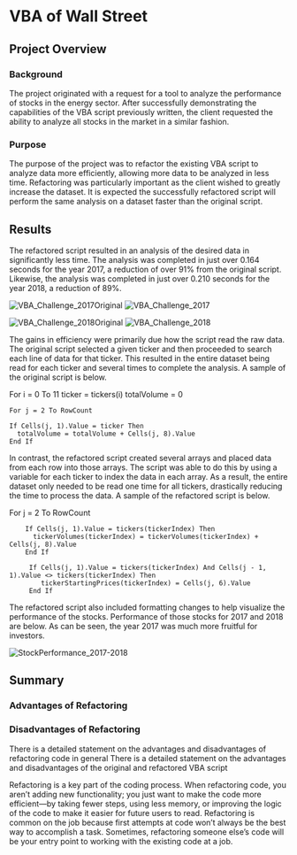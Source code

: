 # VBA of Wall Street

## Project Overview
### Background
The project originated with a request for a tool to analyze the performance of stocks in the energy sector. After successfully demonstrating the capabilities of the VBA script previously written, the client requested the ability to analyze all stocks in the market in a similar fashion.

### Purpose
The purpose of the project was to refactor the existing VBA script to analyze data more efficiently, allowing more data to be analyzed in less time. Refactoring was particularly important as the client wished to greatly increase the dataset. It is expected the successfully refactored script will perform the same analysis on a dataset faster than the original script.

## Results
The refactored script resulted in an analysis of the desired data in significantly less time. The analysis was completed in just over 0.164 seconds for the year 2017, a reduction of over 91% from the original script. Likewise, the analysis was completed in just over 0.210 seconds for the year 2018, a reduction of 89%.

![VBA_Challenge_2017Original](https://user-images.githubusercontent.com/96216947/147621204-de5ac995-f806-4da8-8f13-277ba33e2d00.png) ![VBA_Challenge_2017](https://user-images.githubusercontent.com/96216947/147621207-91f48fe1-e71a-402f-b986-9cd245ac1c06.png)

![VBA_Challenge_2018Original](https://user-images.githubusercontent.com/96216947/147621211-9d0d47df-7564-4aa2-99da-887cd8a96806.png) ![VBA_Challenge_2018](https://user-images.githubusercontent.com/96216947/147621215-20611a1a-27e6-4a7d-ba5b-2545d0368d57.png)

The gains in efficiency were primarily due how the script read the raw data. The original script selected a given ticker and then proceeded to search each line of data for that ticker. This resulted in the entire dataset being read for each ticker and several times to complete the analysis. A sample of the original script is below.

For i = 0 To 11
    ticker = tickers(i)
    totalVolume = 0

    For j = 2 To RowCount

    If Cells(j, 1).Value = ticker Then
      totalVolume = totalVolume + Cells(j, 8).Value
    End If

In contrast, the refactored script created several arrays and placed data from each row into those arrays. The script was able to do this by using a variable for each ticker to index the data in each array. As a result, the entire dataset only needed to be read one time for all tickers, drastically reducing the time to process the data. A sample of the refactored script is below.

For j = 2 To RowCount
    
        If Cells(j, 1).Value = tickers(tickerIndex) Then
          tickerVolumes(tickerIndex) = tickerVolumes(tickerIndex) + Cells(j, 8).Value
        End If
               
         If Cells(j, 1).Value = tickers(tickerIndex) And Cells(j - 1, 1).Value <> tickers(tickerIndex) Then
            tickerStartingPrices(tickerIndex) = Cells(j, 6).Value        
         End If

The refactored script also included formatting changes to help visualize the performance of the stocks. Performance of those stocks for 2017 and 2018 are below. As can be seen, the year 2017 was much more fruitful for investors.

![StockPerformance_2017-2018](https://user-images.githubusercontent.com/96216947/147622230-18f87fd7-94e4-4b14-a4f0-3588d882c6d2.JPG)

## Summary
### Advantages of Refactoring


### Disadvantages of Refactoring

There is a detailed statement on the advantages and disadvantages of refactoring code in general
There is a detailed statement on the advantages and disadvantages of the original and refactored VBA script

Refactoring is a key part of the coding process. When refactoring code, you aren’t adding new functionality; you just want to make the code more efficient—by taking fewer steps, using less memory, or improving the logic of the code to make it easier for future users to read. Refactoring is common on the job because first attempts at code won’t always be the best way to accomplish a task. Sometimes, refactoring someone else’s code will be your entry point to working with the existing code at a job.
